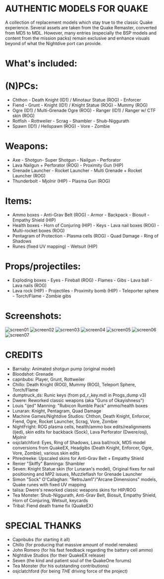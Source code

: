 # AUTHENTIC MODELS FOR QUAKE

A collection of replacement models which stay true to the classic Quake experience. Several assets are
taken from the Quake Remaster, converted from MD5 to MDL. However, many entries (especially the BSP models and
content from the mission packs) remain exclusive and enhance visuals beyond of what the Nightdive port
can provide.

# What's included:

# (N)PCs:
- Chthon - Death Knight (ID1) / Minotaur Statue (ROG) - Enforcer
- Fiend - Grunt - Knight (ID1) / Knight Statue (ROG) - Mummy (ROG)
- Ogre (ID1) / Multi-Grenade Ogre (ROG) - Ranger (ID1) / Ranger w/ CTF skin (ROG)
- Rotfish - Rottweiler - Scrag - Shambler - Shub-Niggurath
- Spawn (ID1) / Hellspawn (ROG) - Vore - Zombie

# Weapons:
- Axe - Shotgun- Super Shotgun - Nailgun - Perforator
- Lava Nailgun + Perforator (ROG) - Proximity Gun (HIP)
- Grenade Launcher - Rocket Launcher - Multi Grenade + Rocket Launcher (ROG)
- Thunderbolt - Mjolnir (HIP) - Plasma Gun (ROG)

# Items:
- Ammo boxes - Anti-Grav Belt (ROG) - Armor - Backpack - Biosuit - Empathy Shield (HIP)
- Health boxes - Horn of Conjuring (HIP) - Keys - Lava nail boxes (ROG) - Multi-rocket boxes (ROG)
- Pentagram of Protection - Plasma cells (ROG) - Quad Damage - Ring of Shadows 
- Runes (fixed UV mapping) - Wetsuit (HIP)

# Props/projectiles:
- Exploding boxes - Eyes - Fireball (ROG) - Flames - Gibs - Lava ball - Lava nails (ROG)
- Lava rock (HIP) - Projectiles - Proximity bomb (HIP) - Teleporter sphere - Torch/Flame - Zombie gibs

# Screenshots:
![screen01](https://github.com/user-attachments/assets/60e79cae-9daf-487a-921a-40dc06fc41af)
![screen02](https://github.com/user-attachments/assets/3c6bba26-61e0-4002-a8b6-5f7af56c7016)
![screen03](https://github.com/user-attachments/assets/2d230f7b-ec21-46f8-97ce-b188c095484d)
![screen04](https://github.com/user-attachments/assets/560f08d4-506b-4ff2-a6d9-e620c2334078)
![screen05](https://github.com/user-attachments/assets/1281760e-c9c2-4753-b1f5-bf892a739108)
![screen06](https://github.com/user-attachments/assets/44186e6e-32dc-4f6d-a384-8fa4c569533e)
![screen07](https://github.com/user-attachments/assets/b3c1d164-5205-413b-89b7-856a98e2d2f5)

# CREDITS
- Barnaby: Animated shotgun pump (original model)
- Bloodshot: Grenade
- capnbubs: Player, Grunt, Rottweiler
- Chillo: Death Knight (ROG), Mummy (ROG), Teleport Sphere, Torch/Flame
- dumptruck_ds: Runic keys (from pd_r_key.mdl in Progs_dump v3)
- Dwere: Reworked classic weapons (aka "Guns of Okayishness")
- Louis "ijed" Manning: "Rubicon Rumble Pack" ammo/health boxes
- Lunaran: Knight, Pentagram, Quad Damage
- Machine Games/Nightdive Studios: Chthon, Death Knight, Enforcer, Fiend, Ogre, Rocket Launcher, Scrag, Vore, Zombie
- NightFright: ROG plasma cells, health/ammo box edits/realignments (ijed), skin edits for backback (Sock), Lava Perforator (Dwere/osj), Mjolnir
- osjclatchford: Eyes, Ring of Shadows, Lava ball/rock, MD5 model conversions from QuakeEX, Headgibs (Death Knight, Enforcer, Ogre, Vore, Zombie), various skin edits
- Phredreeke: Upscaled skins for Anti-Grav Belt + Empathy Shield
- Renier "Skiffy" Banninga: Shambler
- Seven: Knight Statue skin (for Lunaran's model), Original fixes for nail positioning and MP2 issues, Muzzleflash for Grenade Launcher
- Simon "Sock" O'Callaghan: "RetroJam1"/"Arcane Dimensions" models, Quake runes with fixed UV mapping
- talisa: Dwere's reworked classic weapons skins for HIP/ROG
- Tea Monster: Shub-Niggurath, Anti-Grav Belt, Biosuit, Empathy Shield, Horn of Conjuring, Wetsuit, keycards
- Tribal: Fiend death frame fix (QuakeEX)

# SPECIAL THANKS
- Capnbubs (for starting it all)
- Chillo (for producing that massive amount of model remakes)
- John Romero (for his fast feedback regarding the battery cell ammo)
- Nightdive Studios (for their QuakeEX release)
- Seven (the kind and patient soul of the QuakeOne forums)
- Tea Monster (for his outstanding contributions)
- osjclatchford (for being *THE* driving force of the project)
